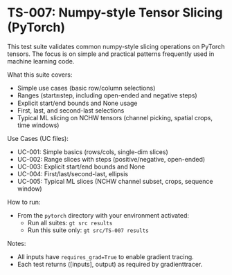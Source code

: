 # TS-007: Numpy-style Tensor Slicing (PyTorch)

This test suite validates common numpy-style slicing operations on PyTorch tensors. The focus is on simple and practical patterns frequently used in machine learning code.

What this suite covers:
- Simple use cases (basic row/column selections)
- Ranges (start:end:step, including open-ended and negative steps)
- Explicit start/end bounds and None usage
- First, last, and second-last selections
- Typical ML slicing on NCHW tensors (channel picking, spatial crops, time windows)

Use Cases (UC files):
- UC-001: Simple basics (rows/cols, single-dim slices)
- UC-002: Range slices with steps (positive/negative, open-ended)
- UC-003: Explicit start/end bounds and None
- UC-004: First/last/second-last, ellipsis
- UC-005: Typical ML slices (NCHW channel subset, crops, sequence window)

How to run:
- From the `pytorch` directory with your environment activated:
  - Run all suites: `gt src results`
  - Run this suite only: `gt src/TS-007 results`

Notes:
- All inputs have `requires_grad=True` to enable gradient tracing.
- Each test returns ([inputs], output) as required by gradienttracer.

